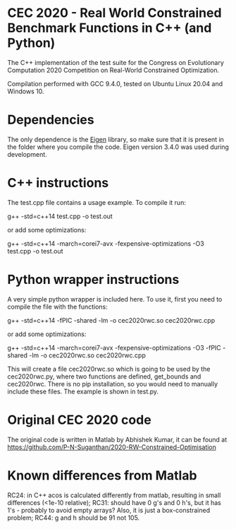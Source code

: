 # CEC 2020 - Real World Constrained Benchmark Functions in C++ (and Python)

The C++ implementation of the test suite for the Congress on Evolutionary Computation 2020 Competition on Real-World Constrained Optimization.

Compilation performed with GCC 9.4.0, tested on Ubuntu Linux 20.04 and Windows 10.

# Dependencies

The only dependence is the [Eigen](https://gitlab.com/libeigen/eigen) library, so make sure that it is present in the folder where you compile the code. Eigen version 3.4.0 was used during development.

# C++ instructions

The test.cpp file contains a usage example. To compile it run:

g++ -std=c++14 test.cpp -o test.out

or add some optimizations:

g++ -std=c++14 -march=corei7-avx -fexpensive-optimizations -O3 test.cpp -o test.out

# Python wrapper instructions

A very simple python wrapper is included here. To use it, first you need to compile the file with the functions:

g++ -std=c++14 -fPIC -shared -lm -o cec2020rwc.so cec2020rwc.cpp

or add some optimizations:

g++ -std=c++14 -march=corei7-avx -fexpensive-optimizations -O3 -fPIC -shared -lm -o cec2020rwc.so cec2020rwc.cpp

This will create a file cec2020rwc.so which is going to be used by the cec2020rwc.py, where two functions are defined, get_bounds and cec2020rwc. There is no pip installation, so you would need to manually include these files. The example is shown in test.py.

# Original CEC 2020 code

The original code is written in Matlab by Abhishek Kumar, it can be found at https://github.com/P-N-Suganthan/2020-RW-Constrained-Optimisation

# Known differences from Matlab

RC24: in C++ acos is calculated differently from matlab, resulting in small differences (<1e-10 relative);
RC31: should have 0 g's and 0 h's, but it has 1's - probably to avoid empty arrays? Also, it is just a box-constrained problem;
RC44: g and h should be 91 not 105.
